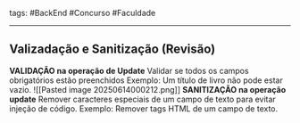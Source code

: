 tags: #BackEnd #Concurso #Faculdade 
___
## Valizadação e Sanitização (Revisão)

**VALIDAÇÃO na operação de Update**
Validar se todos os campos obrigatórios estão preenchidos
Exemplo: Um título de livro não pode estar vazio.
![[Pasted image 20250614000212.png]]
**SANITIZAÇÃO na operação update**
Remover caracteres especiais de um campo de texto para evitar injeção de código.
Exemplo: Remover tags HTML de um campo de texto.

